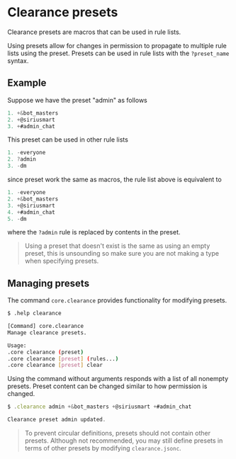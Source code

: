 # Clearance presets

Clearance presets are macros that can be used in rule lists.

Using presets allow for changes in permission to propagate to multiple rule lists using the preset. Presets can be used in rule lists with the `?preset_name` syntax.

## Example

Suppose we have the preset "admin" as follows

```js
1. +&bot_masters
2. +@siriusmart
3. +#admin_chat
```

This preset can be used in other rule lists

```js
1. -everyone
2. ?admin
3. -dm
```
since preset work the same as macros, the rule list above is equivalent to

```js
1. -everyone
2. +&bot_masters
3. +@siriusmart
4. +#admin_chat
5. -dm
```
where the `?admin` rule is replaced by contents in the preset.

> Using a preset that doesn't exist is the same as using an empty preset, this is unsounding so make sure you are not making a type when specifying presets.

## Managing presets

The command `core.clearance` provides functionality for modifying presets.

```sh
$ .help clearance

[Command] core.clearance
Manage clearance presets.

Usage:
.core clearance (preset)
.core clearance [preset] (rules...)
.core clearance [preset] clear
```

Using the command without arguments responds with a list of all nonempty presets. Preset content can be changed similar to how permission is changed.

```js
$ .clearance admin +&bot_masters +@siriusmart +#admin_chat

Clearance preset admin updated.
```

> To prevent circular definitions, presets should not contain other presets. Although not recommended, you may still define presets in terms of other presets by modifying `clearance.jsonc`.

